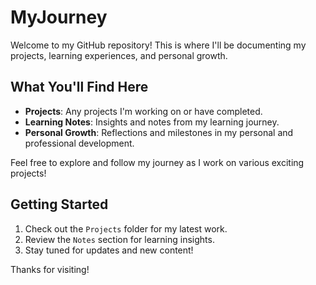 # MyJourney

Welcome to my GitHub repository! This is where I'll be documenting my projects, learning experiences, and personal growth.

## What You'll Find Here

- **Projects**: Any projects I'm working on or have completed.
- **Learning Notes**: Insights and notes from my learning journey.
- **Personal Growth**: Reflections and milestones in my personal and professional development.

Feel free to explore and follow my journey as I work on various exciting projects!

## Getting Started

1. Check out the `Projects` folder for my latest work.
2. Review the `Notes` section for learning insights.
3. Stay tuned for updates and new content!

Thanks for visiting!

